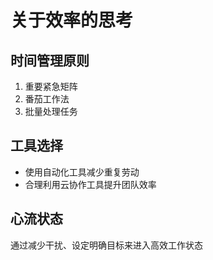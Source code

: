 # 关于效率的思考

## 时间管理原则
1. 重要紧急矩阵
2. 番茄工作法
3. 批量处理任务

## 工具选择
- 使用自动化工具减少重复劳动
- 合理利用云协作工具提升团队效率

## 心流状态
通过减少干扰、设定明确目标来进入高效工作状态